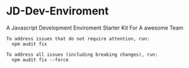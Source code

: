 # JD-Dev-Enviroment
A Javascript Development Enviroment Starter Kit For A awesome Team

```
To address issues that do not require attention, run:
  npm audit fix

To address all issues (including breaking changes), run:
  npm audit fix --force
```
